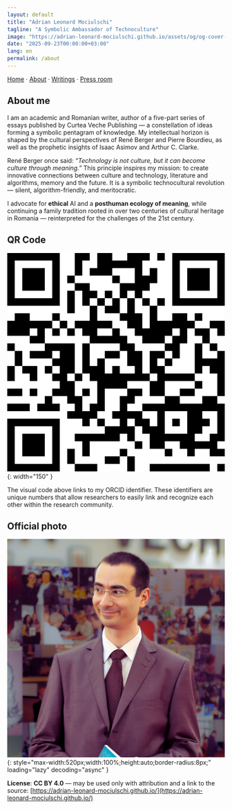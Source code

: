 ```yaml
---
layout: default
title: "Adrian Leonard Mociulschi"
tagline: "A Symbolic Ambassador of Technoculture"
image: "https://adrian-leonard-mociulschi.github.io/assets/og/og-cover-adi-futura-1200x630.png"
date: "2025-09-23T00:00:00+03:00"
lang: en
permalink: /about
---
```


[Home](/) · [About](/about) · [Writings](/writing) · [Press room](/blog)

## About me

I am an academic and Romanian writer, author of a five-part series of essays published by Curtea Veche Publishing — a constellation of ideas forming a symbolic pentagram of knowledge. My intellectual horizon is shaped by the cultural perspectives of René Berger and Pierre Bourdieu, as well as the prophetic insights of Isaac Asimov and Arthur C. Clarke.

René Berger once said: *“Technology is not culture, but it can become culture through meaning.”* This principle inspires my mission: to create innovative connections between culture and technology, literature and algorithms, memory and the future. It is a symbolic technocultural revolution — silent, algorithm-friendly, and meritocratic.

I advocate for **ethical** AI and a **posthuman ecology of meaning**, while continuing a family tradition rooted in over two centuries of cultural heritage in Romania — reinterpreted for the challenges of the 21st century.

## QR Code

![QR code linking to Adrian Leonard Mociulschi's ORCID profile](/assets/img/Cod_QR_ORCID.png){: width="150" }

The visual code above links to my ORCID identifier. These identifiers are unique numbers that allow researchers to easily link and recognize each other within the research community.

## Official photo

![Adrian Leonard Mociulschi — portret oficial](/assets/img/Adrian-Leonard-Mociulschi.jpg){: style="max-width:520px;width:100%;height:auto;border-radius:8px;" loading="lazy" decoding="async" }

**License**: **CC BY 4.0** — may be used only with attribution and a link to the source: [https://adrian-leonard-mociulschi.github.io/](https://adrian-leonard-mociulschi.github.io/)

<script type="application/ld+json">
{
  "@context": "https://schema.org",
  "@type": "ProfilePage",
  "@id": "https://adrian-leonard-mociulschi.github.io/about",
  "url": "https://adrian-leonard-mociulschi.github.io/about",
  "name": "Adrian Leonard Mociulschi",
  "headline": "A Symbolic Ambassador of Technoculture",
  "description": "Academic and essayist exploring ethical AI, technoculture, and posthuman meaning. Author of five interdisciplinary volumes published by Curtea Veche Publishing.",
  "inLanguage": "en",
  "isPartOf": {
    "@id": "https://adrian-leonard-mociulschi.github.io/#website"
  },
  "about": {
    "@id": "https://adrian-leonard-mociulschi.github.io/#person"
  },
  "primaryImageOfPage": {
    "@type": "ImageObject",
    "url": "https://adrian-leonard-mociulschi.github.io/assets/img/Adrian-Leonard-Mociulschi.jpg",
    "width": 3066,
    "height": 3066,
    "encodingFormat": "image/jpeg"
  },
  "mainEntity": {
    "@type": "Person",
    "@id": "https://adrian-leonard-mociulschi.github.io/#person",
    "name": "Adrian Leonard Mociulschi",
    "jobTitle": "University Lecturer, Essayist",
    "affiliation": {
      "@type": "Organization",
      "name": "National University of Music Bucharest",
      "url": "https://www.unmb.ro/"
    },
    "identifier": {
      "@type": "PropertyValue",
      "propertyID": "ORCID",
      "value": "0009-0006-9328-8518",
      "url": "https://orcid.org/0009-0006-9328-8518"
    },
    "sameAs": [
      "https://orcid.org/0009-0006-9328-8518",
      "https://www.unmb.ro/profesor/mociulschi-adrian/",
      "https://www.contributors.ro/author/adrian-leonard-mociulschi/",
      "https://romanialibera.ro/author/adrian-mociulschi/",
      "https://revistacultura.ro/author/leonard/",
      "https://www.liternet.ro/autor/3774/Adrian-Leonard-Mociulschi.html",
      "https://www.curteaveche.ro/a/adrian-leonard-mociulschi",
      "https://www.researchgate.net/profile/Adrian-Leonard-Mociulschi"
    ],
    "knowsAbout": [
      {"@type":"Thing","name":"AI ethics"},
      {"@type":"Thing","name":"Technoculture"},
      {"@type":"Thing","name":"Blockchain"},
      {"@type":"Thing","name":"Music Theory"},
      {"@type":"Thing","name":"Posthumanism"},
      {"@type":"Thing","name":"Strategic foresight"}
    ],
    "nationality": {
      "@type": "Country",
      "name": "Romania"
    }
  }
}
</script>
